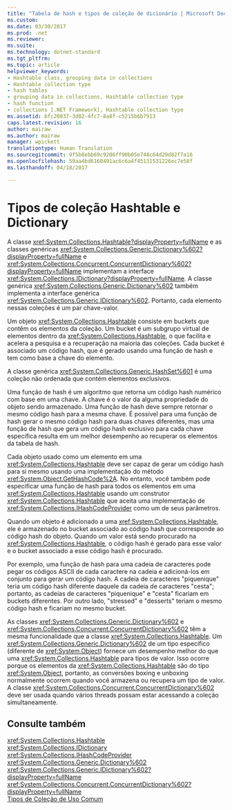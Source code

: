 ```yaml
---
title: "Tabela de hash e tipos de coleção de dicionário | Microsoft Docs"
ms.custom: 
ms.date: 03/30/2017
ms.prod: .net
ms.reviewer: 
ms.suite: 
ms.technology: dotnet-standard
ms.tgt_pltfrm: 
ms.topic: article
helpviewer_keywords:
- Hashtable class, grouping data in collections
- Hashtable collection type
- hash tables
- grouping data in collections, Hashtable collection type
- hash function
- collections [.NET Framework], Hashtable collection type
ms.assetid: bfc20837-3d02-4fc7-8a8f-c5215b6b7913
caps.latest.revision: 16
author: mairaw
ms.author: mairaw
manager: wpickett
translationtype: Human Translation
ms.sourcegitcommit: 9f5b8ebb69c9206ff90b05e748c64d29d82f7a16
ms.openlocfilehash: 59aa4bd6160491ac6c6a4f45131531226ec7e58f
ms.lasthandoff: 04/18/2017

---
```

# <a name="hashtable-and-dictionary-collection-types"></a>Tipos de coleção Hashtable e Dictionary
A classe <xref:System.Collections.Hashtable?displayProperty=fullName> e as classes genéricas <xref:System.Collections.Generic.Dictionary%602?displayProperty=fullName> e <xref:System.Collections.Concurrent.ConcurrentDictionary%602?displayProperty=fullName> implementam a interface <xref:System.Collections.IDictionary?displayProperty=fullName>. A classe genérica <xref:System.Collections.Generic.Dictionary%602> também implementa a interface genérica <xref:System.Collections.Generic.IDictionary%602>. Portanto, cada elemento nessas coleções é um par chave-valor.  
  
 Um objeto <xref:System.Collections.Hashtable> consiste em buckets que contêm os elementos da coleção. Um bucket é um subgrupo virtual de elementos dentro da <xref:System.Collections.Hashtable>, o que facilita e acelera a pesquisa e a recuperação na maioria das coleções. Cada bucket é associado um código hash, que é gerado usando uma função de hash e tem como base a chave do elemento.  
  
 A classe genérica <xref:System.Collections.Generic.HashSet%601> é uma coleção não ordenada que contém elementos exclusivos.  
  
 Uma função de hash é um algoritmo que retorna um código hash numérico com base em uma chave. A chave é o valor da alguma propriedade do objeto sendo armazenado. Uma função de hash deve sempre retornar o mesmo código hash para a mesma chave. É possível para uma função de hash gerar o mesmo código hash para duas chaves diferentes, mas uma função de hash que gera um código hash exclusivo para cada chave específica resulta em um melhor desempenho ao recuperar os elementos da tabela de hash.  
  
 Cada objeto usado como um elemento em uma <xref:System.Collections.Hashtable> deve ser capaz de gerar um código hash para si mesmo usando uma implementação do método <xref:System.Object.GetHashCode%2A>. No entanto, você também pode especificar uma função de hash para todos os elementos em uma <xref:System.Collections.Hashtable> usando um construtor <xref:System.Collections.Hashtable> que aceita uma implementação de <xref:System.Collections.IHashCodeProvider> como um de seus parâmetros.  
  
 Quando um objeto é adicionado a uma <xref:System.Collections.Hashtable>, ele é armazenado no bucket associado ao código hash que corresponde ao código hash do objeto. Quando um valor está sendo procurado na <xref:System.Collections.Hashtable>, o código hash é gerado para esse valor e o bucket associado a esse código hash é procurado.  
  
 Por exemplo, uma função de hash para uma cadeia de caracteres pode pegar os códigos ASCII de cada caractere na cadeia e adicioná-los em conjunto para gerar um código hash. A cadeia de caracteres "piquenique" teria um código hash diferente daquele da cadeia de caracteres "cesta"; portanto, as cadeias de caracteres "piquenique" e "cesta" ficariam em buckets diferentes. Por outro lado, "stressed" e "desserts" teriam o mesmo código hash e ficariam no mesmo bucket.  
  
 As classes <xref:System.Collections.Generic.Dictionary%602> e <xref:System.Collections.Concurrent.ConcurrentDictionary%602> têm a mesma funcionalidade que a classe <xref:System.Collections.Hashtable>. Um <xref:System.Collections.Generic.Dictionary%602> de um tipo específico (diferente de <xref:System.Object>) fornece um desempenho melhor do que uma <xref:System.Collections.Hashtable> para tipos de valor. Isso ocorre porque os elementos da <xref:System.Collections.Hashtable> são do tipo <xref:System.Object>, portanto, as conversões boxing e unboxing normalmente ocorrem quando você armazena ou recupera um tipo de valor. A classe <xref:System.Collections.Concurrent.ConcurrentDictionary%602> deve ser usada quando vários threads possam estar acessando a coleção simultaneamente.  
  
## <a name="see-also"></a>Consulte também  
 <xref:System.Collections.Hashtable>   
 <xref:System.Collections.IDictionary>   
 <xref:System.Collections.IHashCodeProvider>   
 <xref:System.Collections.Generic.Dictionary%602>   
 <xref:System.Collections.Generic.IDictionary%602?displayProperty=fullName>   
 <xref:System.Collections.Concurrent.ConcurrentDictionary%602?displayProperty=fullName>   
 [Tipos de Coleção de Uso Comum](../../../docs/standard/collections/commonly-used-collection-types.md)
